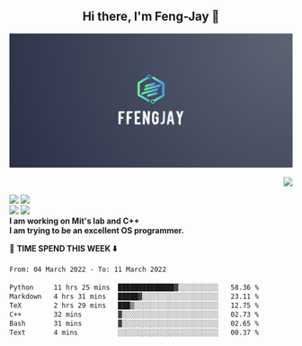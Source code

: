 <h2 align="center"> Hi there, I'm Feng-Jay 👋 </h2>  

![](https://github.com/Feng-Jay/DataStruct/blob/master/Image/1.png)  

<img align="right" src="https://github-readme-stats.vercel.app/api?username=Feng-Jay&show_icons=true&icon_color=CE1D2D&text_color=718096&bg_color=ffffff&hide_title=true" />


&emsp;

![](https://visitor-badge.glitch.me/badge?page_id=Feng-Jay.readme)
![](https://img.shields.io/badge/Concentrate-Cpp-blue)  
![](https://img.shields.io/badge/Rust-primer-orange)
![](https://img.shields.io/badge/Target-OS-9cf)  
**I am working on Mit's lab and C++**  
**I am trying to be an excellent OS programmer.**  


📘 **TIME SPEND THIS WEEK ⬇️**
<!--START_SECTION:waka-->

```text
From: 04 March 2022 - To: 11 March 2022

Python     11 hrs 25 mins  ██████████████▓░░░░░░░░░░   58.36 %
Markdown   4 hrs 31 mins   █████▓░░░░░░░░░░░░░░░░░░░   23.11 %
TeX        2 hrs 29 mins   ███▒░░░░░░░░░░░░░░░░░░░░░   12.75 %
C++        32 mins         ▓░░░░░░░░░░░░░░░░░░░░░░░░   02.73 %
Bash       31 mins         ▓░░░░░░░░░░░░░░░░░░░░░░░░   02.65 %
Text       4 mins          ░░░░░░░░░░░░░░░░░░░░░░░░░   00.37 %
```

<!--END_SECTION:waka-->
